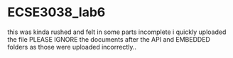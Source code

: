 # ECSE3038_lab6
this was kinda rushed and felt in some parts incomplete i quickly uploaded the file
PLEASE IGNORE the documents after the API and EMBEDDED folders as those were uploaded incorrectly..
 
